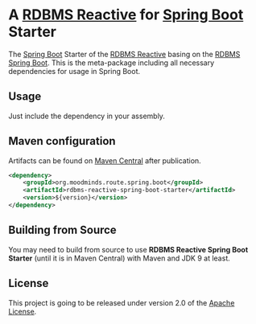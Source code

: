 # A [RDBMS Reactive](https://github.com/MoodMinds/rdbms-reactive) for [Spring Boot](https://spring.io/projects/spring-boot) Starter

The [Spring Boot](https://spring.io/projects/spring-boot) Starter of the [RDBMS Reactive](https://github.com/MoodMinds/rdbms-reactive)
basing on the [RDBMS Spring Boot](https://github.com/MoodMinds/rdbms-spring-boot). This is the meta-package including
all necessary dependencies for usage in Spring Boot.

## Usage

Just include the dependency in your assembly.

## Maven configuration

Artifacts can be found on [Maven Central](https://search.maven.org/) after publication.

```xml
<dependency>
    <groupId>org.moodminds.route.spring.boot</groupId>
    <artifactId>rdbms-reactive-spring-boot-starter</artifactId>
    <version>${version}</version>
</dependency>
```

## Building from Source

You may need to build from source to use **RDBMS Reactive Spring Boot Starter** (until it is in Maven Central) with Maven and JDK 9 at least.

## License
This project is going to be released under version 2.0 of the [Apache License][l].

[l]: https://www.apache.org/licenses/LICENSE-2.0